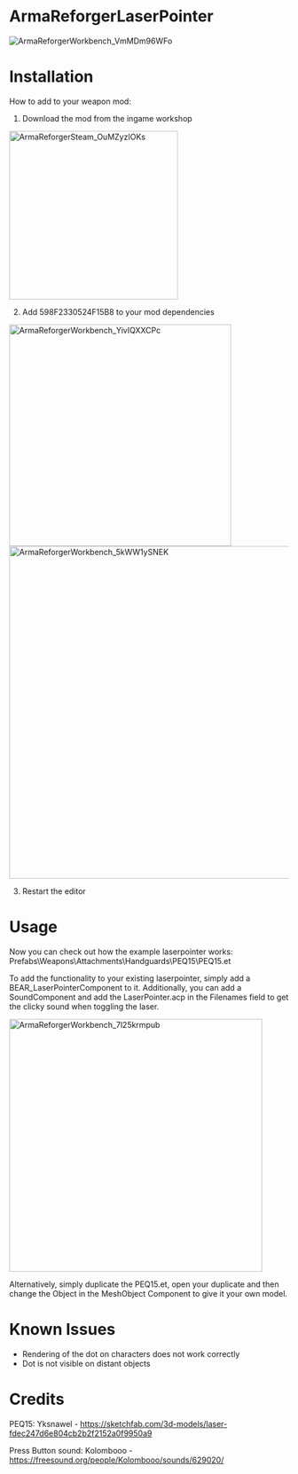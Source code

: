 # ArmaReforgerLaserPointer
![ArmaReforgerWorkbench_VmMDm96WFo](https://user-images.githubusercontent.com/62651909/173182834-fbcebb0b-87c6-48b4-a7a7-46cbc4b58591.jpg)


# Installation
How to add to your weapon mod:

1. Download the mod from the ingame workshop
<img width="304" alt="ArmaReforgerSteam_OuMZyzIOKs" src="https://user-images.githubusercontent.com/62651909/173182962-3c41fb2c-e6f5-458c-913d-d759d128227a.png">

2. Add 598F2330524F15B8 to your mod dependencies 
<img width="400" alt="ArmaReforgerWorkbench_YivIQXXCPc" src="https://user-images.githubusercontent.com/62651909/173182617-8b72d7e7-25dc-4a5d-8a0f-e9c64a69e704.png">
<img width="600" alt="ArmaReforgerWorkbench_5kWW1ySNEK" src="https://user-images.githubusercontent.com/62651909/173182619-deadcea2-99d5-4589-82cb-8996d7b27fb5.png">

3. Restart the editor


# Usage
Now you can check out how the example laserpointer works: Prefabs\Weapons\Attachments\Handguards\PEQ15\PEQ15.et

To add the functionality to your existing laserpointer, simply add a BEAR_LaserPointerComponent to it.
Additionally, you can add a SoundComponent and add the LaserPointer.acp in the Filenames field to get the clicky sound when toggling the laser.

<img width="456" alt="ArmaReforgerWorkbench_7l25krmpub" src="https://user-images.githubusercontent.com/62651909/173182773-2bc722bd-5a18-4e5e-a5f8-59f014f7377e.png">


Alternatively, simply duplicate the PEQ15.et, open your duplicate and then change the Object in the MeshObject Component to give it your own model.



# Known Issues
- Rendering of the dot on characters does not work correctly
- Dot is not visible on distant objects


# Credits
PEQ15: Yksnawel - https://sketchfab.com/3d-models/laser-fdec247d6e804cb2b2f2152a0f9950a9

Press Button sound: Kolombooo - https://freesound.org/people/Kolombooo/sounds/629020/
